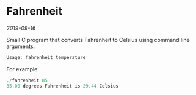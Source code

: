 # Fahrenheit

*2019-09-16*

Small C program that converts Fahrenheit to Celsius using command line
arguments.

```c
Usage: fahrenheit temperature
```

For example:
```c
./fahrenheit 85
85.00 degrees Fahrenheit is 29.44 Celsius
```
